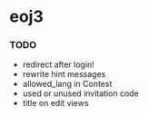 # eoj3

### TODO
+ redirect after login!
+ rewrite hint messages
+ allowed_lang in Contest
+ used or unused invitation code
+ title on edit views
